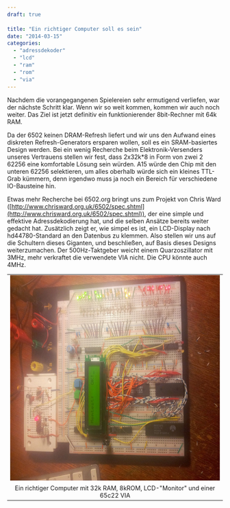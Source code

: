 ```yaml
---
draft: true

title: "Ein richtiger Computer soll es sein"
date: "2014-03-15"
categories: 
  - "adressdekoder"
  - "lcd"
  - "ram"
  - "rom"
  - "via"
---
```


Nachdem die vorangegangenen Spielereien sehr ermutigend verliefen, war der nächste Schritt klar. Wenn wir so weit kommen, kommen wir auch noch weiter. Das Ziel ist jetzt definitiv ein funktionierender 8bit-Rechner mit 64k RAM.

Da der 6502 keinen DRAM-Refresh liefert und wir uns den Aufwand eines diskreten Refresh-Generators ersparen wollen, soll es ein SRAM-basiertes Design werden. Bei ein wenig Recherche beim Elektronik-Versenders unseres Vertrauens stellen wir fest, dass 2x32k\*8 in Form von zwei 2 62256 eine komfortable Lösung sein würden. A15 würde den Chip mit den unteren 62256 selektieren, um alles oberhalb würde sich ein kleines TTL-Grab kümmern, denn irgendwo muss ja noch ein Bereich für verschiedene IO-Bausteine hin.

Etwas mehr Recherche bei 6502.org bringt uns zum Projekt von Chris Ward ([http://www.chrisward.org.uk/6502/spec.shtml](http://www.chrisward.org.uk/6502/spec.shtml)), der eine simple und effektive Adressdekodierung hat, und die selben Ansätze bereits weiter gedacht hat. Zusätzlich zeigt er, wie simpel es ist, ein LCD-Display nach hd44780-Standard an den Datenbus zu klemmen. Also stellen wir uns auf die Schultern dieses Giganten, und beschließen, auf Basis dieses Designs weiterzumachen. Der 500Hz-Taktgeber weicht einem Quarzoszillator mit 3MHz, mehr verkraftet die verwendete VIA nicht. Die CPU könnte auch 4MHz.

<table style="margin-left:auto;margin-right:auto;text-align:center;" cellspacing="0" cellpadding="0" align="center"><tbody><tr><td style="text-align:center;"><a style="margin-left:auto;margin-right:auto;" href="https://steckschwein.files.wordpress.com/2014/03/4e262-img-20131225-wa0006.jpg"><img src="images/4e262-img-20131225-wa0006.jpg" width="640" height="480" border="0"></a></td></tr><tr><td style="text-align:center;">Ein richtiger Computer mit 32k RAM, 8kROM, LCD-"Monitor" und einer 65c22 VIA</td></tr></tbody></table>
